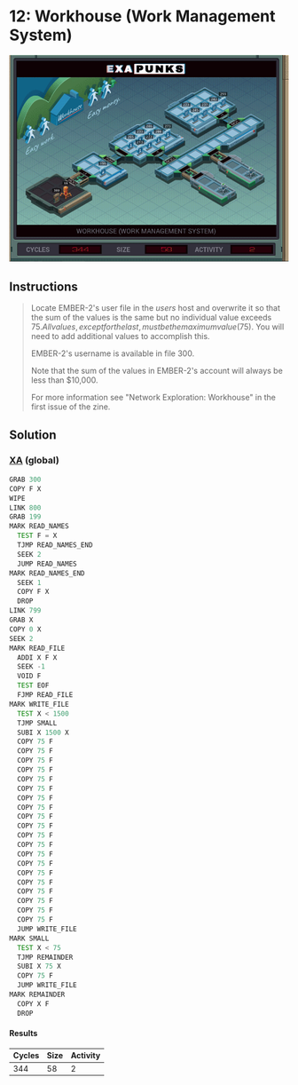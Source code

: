 # 12: Workhouse (Work Management System)

<div align="center"><img src="EXAPUNKS - WorkHouse (344, 58, 2, 2024-06-23-16-38-30).gif" /></div>

## Instructions
> Locate EMBER-2's user file in the *users* host and overwrite it so that the sum of the values is the same but no individual value exceeds $75. All values, except for the last, must be the maximum value ($75). You will need to add additional values to accomplish this.
> 
> EMBER-2's username is available in file 300.
> 
> Note that the sum of the values in EMBER-2's account will always be less than $10,000.
> 
> For more information see "Network Exploration: Workhouse" in the first issue of the zine.

## Solution

### [XA](XA.exa) (global)
```asm
GRAB 300
COPY F X
WIPE
LINK 800
GRAB 199
MARK READ_NAMES
  TEST F = X
  TJMP READ_NAMES_END
  SEEK 2
  JUMP READ_NAMES
MARK READ_NAMES_END
  SEEK 1
  COPY F X
  DROP
LINK 799
GRAB X
COPY 0 X
SEEK 2
MARK READ_FILE
  ADDI X F X
  SEEK -1
  VOID F
  TEST EOF
  FJMP READ_FILE
MARK WRITE_FILE
  TEST X < 1500
  TJMP SMALL
  SUBI X 1500 X
  COPY 75 F
  COPY 75 F
  COPY 75 F
  COPY 75 F
  COPY 75 F
  COPY 75 F
  COPY 75 F
  COPY 75 F
  COPY 75 F
  COPY 75 F
  COPY 75 F
  COPY 75 F
  COPY 75 F
  COPY 75 F
  COPY 75 F
  COPY 75 F
  COPY 75 F
  COPY 75 F
  COPY 75 F
  COPY 75 F
  JUMP WRITE_FILE
MARK SMALL
  TEST X < 75
  TJMP REMAINDER
  SUBI X 75 X
  COPY 75 F
  JUMP WRITE_FILE
MARK REMAINDER
  COPY X F
  DROP
```

#### Results
| Cycles | Size | Activity |
|--------|------|----------|
| 344    | 58   | 2        |
